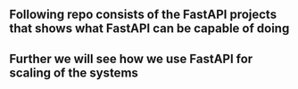 ## Following repo consists of the FastAPI projects that shows what FastAPI can be capable of doing
## Further we will see how we use FastAPI for scaling of the systems
